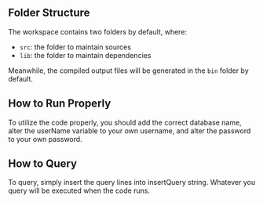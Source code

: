 ## Folder Structure

The workspace contains two folders by default, where:

- `src`: the folder to maintain sources
- `lib`: the folder to maintain dependencies

Meanwhile, the compiled output files will be generated in the `bin` folder by default.

## How to Run Properly

To utilize the code properly, you should add the correct database name, alter the userName variable to your own username, and alter the password to your own password.

## How to Query

To query, simply insert the query lines into insertQuery string. Whatever you query will be executed when the code runs.
